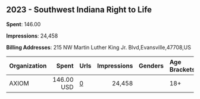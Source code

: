 ## 2023 - Southwest Indiana Right to Life 
**Spent**: 146.00

**Impressions**: 24,458

**Billing Addresses**: 215 NW Martin Luther King Jr. Blvd,Evansville,47708,US

|Organization|Spent|Urls|Impressions|Genders|Age Brackets|Country Codes|
|:---|---:|:---|---:|:---|:---|:---|
|AXIOM|146.00 USD|[0](https://www.snap.com/political-ads/asset/d8ae4085bad95f2da9c01e4dcbaff61eef8d45f8d2b00cd6feea2a0a5b8b632c?mediaType=mp4)|24,458||18+|united states|
